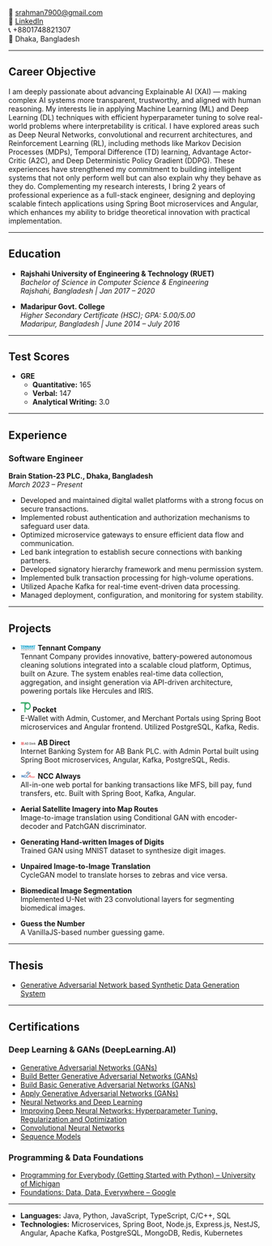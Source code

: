 
📧 [srahman7900@gmail.com](mailto:srahman7900@gmail.com)  
🔗 [LinkedIn](https://www.linkedin.com/in/shohanoor-rahman/)  
📞 +8801748821307  
📍 Dhaka, Bangladesh  

---

##  Career Objective

I am deeply passionate about advancing Explainable AI (XAI) — making complex AI systems more transparent, trustworthy, and aligned with human reasoning. My interests lie in applying Machine Learning (ML) and Deep Learning (DL) techniques with efficient hyperparameter tuning to solve real-world problems where interpretability is critical. I have explored areas such as Deep Neural Networks, convolutional and recurrent architectures, and Reinforcement Learning (RL), including methods like Markov Decision Processes (MDPs), Temporal Difference (TD) learning, Advantage Actor-Critic (A2C), and Deep Deterministic Policy Gradient (DDPG). These experiences have strengthened my commitment to building intelligent systems that not only perform well but can also explain why they behave as they do. Complementing my research interests, I bring 2 years of professional experience as a full-stack engineer, designing and deploying scalable fintech applications using Spring Boot microservices and Angular, which enhances my ability to bridge theoretical innovation with practical implementation.

---

##  Education

- **Rajshahi University of Engineering & Technology (RUET)**  
  *Bachelor of Science in Computer Science & Engineering*  
  *Rajshahi, Bangladesh | Jan 2017 – 2020*

- **Madaripur Govt. College**  
  *Higher Secondary Certificate (HSC); GPA: 5.00/5.00*  
  *Madaripur, Bangladesh | June 2014 – July 2016*

---

##  Test Scores

- **GRE**  
  - **Quantitative:** 165  
  - **Verbal:** 147  
  - **Analytical Writing:** 3.0
    
---

##  Experience

### Software Engineer  
**Brain Station-23 PLC., Dhaka, Bangladesh**  
*March 2023 – Present*

- Developed and maintained digital wallet platforms with a strong focus on secure transactions.
- Implemented robust authentication and authorization mechanisms to safeguard user data.
- Optimized microservice gateways to ensure efficient data flow and communication.
- Led bank integration to establish secure connections with banking partners.
- Developed signatory hierarchy framework and menu permission system.
- Implemented bulk transaction processing for high-volume operations.
- Utilized Apache Kafka for real-time event-driven data processing.
- Managed deployment, configuration, and monitoring for system stability.

---

##  Projects

- <img src="assets/tennant.png" width="30"/> **Tennant Company**  
  Tennant Company provides innovative, battery-powered autonomous cleaning solutions integrated into a scalable cloud platform, Optimus, built on Azure. The system enables real-time data collection, aggregation, and insight generation via API-driven architecture, powering portals like Hercules and IRIS.

- <img src="assets/pocket-icon.png" width="20"/> **Pocket**  
  E-Wallet with Admin, Customer, and Merchant Portals using Spring Boot microservices and Angular frontend. Utilized PostgreSQL, Kafka, Redis.

- <img src="assets/ab-logo.png" width="30"/> **AB Direct**  
  Internet Banking System for AB Bank PLC. with Admin Portal built using Spring Boot microservices, Angular, Kafka, PostgreSQL, Redis.

- <img src="assets/ncc-logo.png" width="30"/> **NCC Always**  
  All-in-one web portal for banking transactions like MFS, bill pay, fund transfers, etc. Built with Spring Boot, Kafka, Angular.

- **Aerial Satellite Imagery into Map Routes**  
  Image-to-image translation using Conditional GAN with encoder-decoder and PatchGAN discriminator.

- **Generating Hand-written Images of Digits**  
  Trained GAN using MNIST dataset to synthesize digit images.

- **Unpaired Image-to-Image Translation**  
  CycleGAN model to translate horses to zebras and vice versa.

- **Biomedical Image Segmentation**  
  Implemented U-Net with 23 convolutional layers for segmenting biomedical images.

- **Guess the Number**  
  A VanillaJS-based number guessing game.

---

##  Thesis

- [Generative Adversarial Network based Synthetic Data Generation System](https://github.com/shohanoorr/UG-Thesis.git)

---
##  Certifications

###  Deep Learning & GANs (DeepLearning.AI)
- [Generative Adversarial Networks (GANs)](https://coursera.org/share/4e77a15c8e4b36a6a1bb5087d89b9ee6)
- [Build Better Generative Adversarial Networks (GANs)](https://coursera.org/share/22fc3c9a49e2b21da48cf4cea50bc9f7)
- [Build Basic Generative Adversarial Networks (GANs)](https://www.coursera.org/account/accomplishments/verify/HBCDHSZMQ36U)
- [Apply Generative Adversarial Networks (GANs)](https://coursera.org/share/d04cde9a4bf3b81cb0124f67b2621fa6)
- [Neural Networks and Deep Learning](https://www.coursera.org/account/accomplishments/verify/UCUXWGK6HMRK)
- [Improving Deep Neural Networks: Hyperparameter Tuning, Regularization and Optimization](https://coursera.org/share/be50cd3a6ffbd98c1089dc4ca99d89b1)
- [Convolutional Neural Networks](https://coursera.org/share/0c0962410e14a6578bc35b7b6d32cc1b)
- [Sequence Models](https://coursera.org/share/31c21f5616a5c2da4eb6157e318751c5)

###  Programming & Data Foundations
- [Programming for Everybody (Getting Started with Python) – University of Michigan](https://www.coursera.org/account/accomplishments/verify/SVXBF7NQUTSP)
- [Foundations: Data, Data, Everywhere – Google](https://coursera.org/share/dfc2165696b8b739e7581026d19f1c70)

---

- **Languages:** Java, Python, JavaScript, TypeScript, C/C++, SQL  
- **Technologies:** Microservices, Spring Boot, Node.js, Express.js, NestJS, Angular, Apache Kafka, PostgreSQL, MongoDB, Redis, Kubernetes
